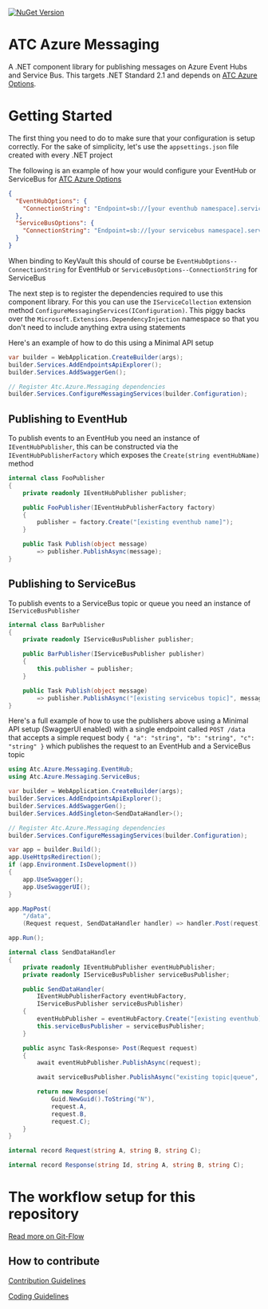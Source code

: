 [![NuGet Version](https://img.shields.io/nuget/v/atc.azure.messaging.svg?logo=nuget&style=for-the-badge)](https://www.nuget.org/packages/Atc.Azure.Messaging)


# ATC Azure Messaging

A .NET component library for publishing messages on Azure Event Hubs and Service Bus. This targets .NET Standard 2.1 and depends on [ATC Azure Options](https://github.com/atc-net/atc-azure-options).

# Getting Started

The first thing you need to do to make sure that your configuration is setup correctly. For the sake of simplicity, let's use the `appsettings.json` file created with every .NET project

The following is an example of how your would configure your EventHub or ServiceBus for [ATC Azure Options](https://github.com/atc-net/atc-azure-options)

```json
{  
  "EventHubOptions": {
    "ConnectionString": "Endpoint=sb://[your eventhub namespace].servicebus.windows.net/;SharedAccessKeyName=[eventhub name];SharedAccessKey=[sas key]"    
  },
  "ServiceBusOptions": {
    "ConnectionString": "Endpoint=sb://[your servicebus namespace].servicebus.windows.net/;SharedAccessKeyName=[topic|queue name];SharedAccessKey=[sas key]"
  }
}
```

When binding to KeyVault this should of course be `EventHubOptions--ConnectionString` for EventHub or `ServiceBusOptions--ConnectionString` for ServiceBus

The next step is to register the dependencies required to use this component library. For this you can use the `IServiceCollection` extension method `ConfigureMessagingServices(IConfiguration)`. This piggy backs over the `Microsoft.Extensions.DependencyInjection` namespace so that you don't need to include anything extra using statements

Here's an example of how to do this using a Minimal API setup

```csharp
var builder = WebApplication.CreateBuilder(args);
builder.Services.AddEndpointsApiExplorer();
builder.Services.AddSwaggerGen();

// Register Atc.Azure.Messaging dependencies
builder.Services.ConfigureMessagingServices(builder.Configuration);
```

## Publishing to EventHub

To publish events to an EventHub you need an instance of `IEventHubPublisher`, this can be constructed via the `IEventHubPublisherFactory` which exposes the `Create(string eventHubName)` method

```csharp
internal class FooPublisher 
{
    private readonly IEventHubPublisher publisher;

    public FooPublisher(IEventHubPublisherFactory factory)
    {
        publisher = factory.Create("[existing eventhub name]");
    }

    public Task Publish(object message)
        => publisher.PublishAsync(message);
}
```

## Publishing to ServiceBus

To publish events to a ServiceBus topic or queue you need an instance of `IServiceBusPublisher`

```csharp
internal class BarPublisher 
{
    private readonly IServiceBusPublisher publisher;

    public BarPublisher(IServiceBusPublisher publisher)
    {
        this.publisher = publisher;
    }

    public Task Publish(object message)
        => publisher.PublishAsync("[existing servicebus topic]", message);
}
```

Here's a full example of how to use the publishers above using a Minimal API setup (SwaggerUI enabled) with a single endpoint called `POST /data` that accepts a simple request body `{ "a": "string", "b": "string", "c": "string" }` which publishes the request to an EventHub and a ServiceBus topic

```csharp
using Atc.Azure.Messaging.EventHub;
using Atc.Azure.Messaging.ServiceBus;

var builder = WebApplication.CreateBuilder(args);
builder.Services.AddEndpointsApiExplorer();
builder.Services.AddSwaggerGen();
builder.Services.AddSingleton<SendDataHandler>();

// Register Atc.Azure.Messaging dependencies
builder.Services.ConfigureMessagingServices(builder.Configuration);

var app = builder.Build();
app.UseHttpsRedirection();
if (app.Environment.IsDevelopment())
{
    app.UseSwagger();
    app.UseSwaggerUI();
}

app.MapPost(
    "/data",
    (Request request, SendDataHandler handler) => handler.Post(request));

app.Run();

internal class SendDataHandler
{
    private readonly IEventHubPublisher eventHubPublisher;
    private readonly IServiceBusPublisher serviceBusPublisher;

    public SendDataHandler(
        IEventHubPublisherFactory eventHubFactory,
        IServiceBusPublisher serviceBusPublisher)
    {
        eventHubPublisher = eventHubFactory.Create("[existing eventhub]");
        this.serviceBusPublisher = serviceBusPublisher;
    }

    public async Task<Response> Post(Request request)
    {
        await eventHubPublisher.PublishAsync(request);

        await serviceBusPublisher.PublishAsync("existing topic|queue", request);

        return new Response(
            Guid.NewGuid().ToString("N"),
            request.A,
            request.B,
            request.C);
    }
}

internal record Request(string A, string B, string C);

internal record Response(string Id, string A, string B, string C);
```


# The workflow setup for this repository
[Read more on Git-Flow](https://github.com/atc-net/atc/tree/master/docs/GitFlow.md)

## How to contribute

[Contribution Guidelines](https://atc-net.github.io/introduction/about-atc#how-to-contribute)

[Coding Guidelines](https://atc-net.github.io/introduction/about-atc#coding-guidelines)

